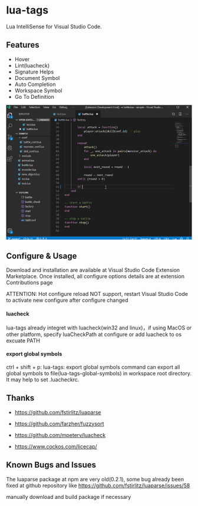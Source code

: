 # lua-tags

Lua IntelliSense for Visual Studio Code.

## Features

* Hover
* Lint(luacheck)
* Signature Helps
* Document Symbol
* Auto Completion
* Workspace Symbol
* Go To Definition

![animation](animation.gif)

## Configure & Usage
Download and installation are available at Visual Studio Code Extension 
Marketplace. Once installed, all configure options details are at extension
Contributions page

ATTENTION: Hot configure reload NOT support, restart Visual Studio Code to 
activate new configure after configure changed

#### luacheck
lua-tags already integret with luacheck(win32 and linux)，if using MacOS or other
platform, specify luaCheckPath at configure or add luacheck to os excuate PATH

#### export global symbols
ctrl + shift + p: lua-tags: export global symbols command can export all global
symbols to file(lua-tags-global-symbols) in workspace root directory. It may
help to set .luacheckrc.

## Thanks
* https://github.com/fstirlitz/luaparse
* https://github.com/farzher/fuzzysort
* https://github.com/mpeterv/luacheck

* https://www.cockos.com/licecap/

## Known Bugs and Issues
The luaparse package at npm are very old(0.2.1), some bug already been fixed at 
github repository like https://github.com/fstirlitz/luaparse/issues/58

manually download and build package if necessary
